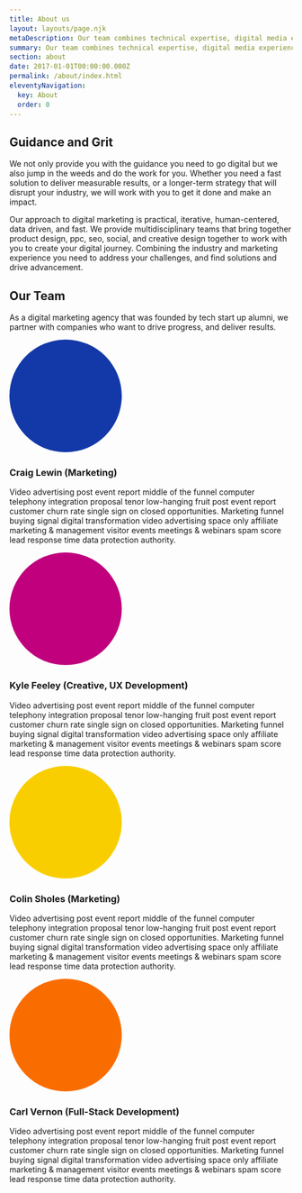 ```yaml
---
title: About us
layout: layouts/page.njk
metaDescription: Our team combines technical expertise, digital media experience, and creative mastery to deliver a real industry advantage.
summary: Our team combines technical expertise, digital media experience, and creative mastery to deliver a real industry advantage.  
section: about
date: 2017-01-01T00:00:00.000Z
permalink: /about/index.html
eleventyNavigation:
  key: About
  order: 0
---
```

## Guidance and Grit
We not only provide you with the guidance you need to go digital but we also jump in the weeds and do the work for you.  Whether you need a fast solution to deliver measurable results, or a longer-term strategy that will disrupt your industry,  we will work with you to get it done and make an impact. 

Our approach to digital marketing is practical, iterative, human-centered, data driven, and fast. We provide multidisciplinary teams that bring together product design, ppc, seo, social, and creative design together to work with you to create your digital journey. Combining the industry and marketing experience you need to address your challenges, and find solutions and drive advancement. 

## Our Team
As a digital marketing agency that was founded by tech start up alumni, we partner with companies who want to drive progress, and deliver results.

<img src="/static/img/cobalt.png" height="200px" width="200px" style="border-radius:100px">

### Craig Lewin (Marketing)
Video advertising post event report middle of the funnel computer telephony integration proposal tenor low-hanging fruit post event report customer churn rate single sign on closed opportunities. Marketing funnel buying signal digital transformation video advertising space only affiliate marketing & management visitor events meetings & webinars spam score lead response time data protection authority.

<img src="/static/img/fuchsia.png" height="200px" width="200px" style="border-radius:100px">

### Kyle Feeley (Creative, UX Development)
Video advertising post event report middle of the funnel computer telephony integration proposal tenor low-hanging fruit post event report customer churn rate single sign on closed opportunities. Marketing funnel buying signal digital transformation video advertising space only affiliate marketing & management visitor events meetings & webinars spam score lead response time data protection authority.

<img src="/static/img/gold.png" height="200px" width="200px" style="border-radius:100px">

### Colin Sholes (Marketing)
Video advertising post event report middle of the funnel computer telephony integration proposal tenor low-hanging fruit post event report customer churn rate single sign on closed opportunities. Marketing funnel buying signal digital transformation video advertising space only affiliate marketing & management visitor events meetings & webinars spam score lead response time data protection authority.

<img src="/static/img/orange.png" height="200px" width="200px" style="border-radius:100px">

### Carl Vernon (Full-Stack Development)
Video advertising post event report middle of the funnel computer telephony integration proposal tenor low-hanging fruit post event report customer churn rate single sign on closed opportunities. Marketing funnel buying signal digital transformation video advertising space only affiliate marketing & management visitor events meetings & webinars spam score lead response time data protection authority.

